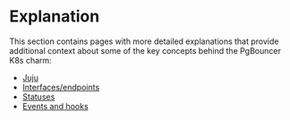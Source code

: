 # Explanation

This section contains pages with more detailed explanations that provide additional context about some of the key concepts behind the PgBouncer K8s charm:

* [Juju]
* [Interfaces/endpoints]
* [Statuses]
* [Events and hooks]

<!-- Links -->

[Juju]: /t/12274
[Interfaces/endpoints]: /t/12265
[Statuses]: /t/12266
[Events and hooks]: /t/15662